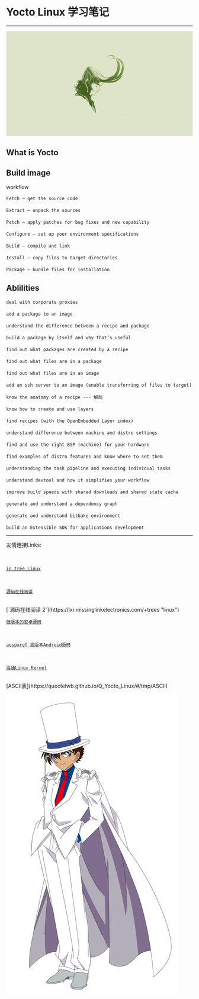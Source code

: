 # Yocto Linux 学习笔记

----------

![](photos/Loki.png)


## What is Yocto ##

## Build image

workflow

	Fetch – get the source code

	Extract – unpack the sources

	Patch – apply patches for bug fixes and new capability

	Configure – set up your environment specifications

	Build – compile and link

	Install – copy files to target directories

	Package – bundle files for installation

## Ablilities

	deal with corporate proxies

	add a package to an image

	understand the difference between a recipe and package

	build a package by itself and why that’s useful

	find out what packages are created by a recipe

	find out what files are in a package

	find out what files are in an image

	add an ssh server to an image (enable transferring of files to target)

	know the anatomy of a recipe --- 解剖

	know how to create and use layers

	find recipes (with the OpenEmbedded Layer index)

	understand difference between machine and distro settings

	find and use the right BSP (machine) for your hardware

	find examples of distro features and know where to set them

	understanding the task pipeline and executing individual tasks

	understand devtool and how it simplifies your workflow

	improve build speeds with shared downloads and shared state cache

	generate and understand a dependency graph

	generate and understand bitbake environment

	build an Extensible SDK for applications development

----------

友情连接Links:

<br>

[`in tree Linux`](https://git.kernel.org/pub/scm/linux/kernel/git/torvalds/linux.git/tree/ "torvalds Linux")

<br>

[`源码在线阅读`](https://elixir.bootlin.com/linux/latest/source "Kernel Source")

<br>
[`源码在线阅读 2`](https://lxr.missinglinkelectronics.com/+trees "linux")
<br>

[`低版本的安卓源码`](http://androidxref.com/ "androidxref")

<br>

[`aospxref 高版本Android源码`](http://aospxref.com/ "aospxref")

<br>

[`高通Linux Kernel`](https://android.googlesource.com/kernel/msm/+/android-7.1.0_r0.2 "高通的内核源码")

<br>
[ASCII表](https://quectelwb.github.io/Q_Yocto_Linux/#/tmp/ASCII)

<a href="https://quectelwb.github.io/Q_Yocto_Linux/#/tmp/ASCII" target="-blank" titile="ME"><img src="photos/JJ.jfif"></a>
